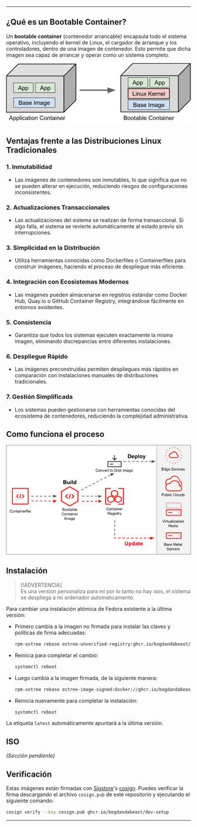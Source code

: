 
---

## ¿Qué es un Bootable Container?

Un **bootable container** (contenedor arrancable) encapsula todo el sistema operativo, incluyendo el kernel de Linux, el cargador de arranque y los controladores, dentro de una imagen de contenedor. Esto permite que dicha imagen sea capaz de arrancar y operar como un sistema completo.

![booteable contaner](image.png)

## Ventajas frente a las Distribuciones Linux Tradicionales

### 1. **Inmutabilidad**
   - Las imágenes de contenedores son inmutables, lo que significa que no se pueden alterar en ejecución, reduciendo riesgos de configuraciones inconsistentes.

### 2. **Actualizaciones Transaccionales**
   - Las actualizaciones del sistema se realizan de forma transaccional. Si algo falla, el sistema se revierte automáticamente al estado previo sin interrupciones.

### 3. **Simplicidad en la Distribución**
   - Utiliza herramientas conocidas como Dockerfiles o Containerfiles para construir imágenes, haciendo el proceso de despliegue más eficiente.

### 4. **Integración con Ecosistemas Modernos**
   - Las imágenes pueden almacenarse en registros estándar como Docker Hub, Quay.io o GitHub Container Registry, integrándose fácilmente en entornos existentes.

### 5. **Consistencia**
   - Garantiza que todos los sistemas ejecuten exactamente la misma imagen, eliminando discrepancias entre diferentes instalaciones.

### 6. **Despliegue Rápido**
   - Las imágenes preconstruidas permiten despliegues más rápidos en comparación con instalaciones manuales de distribuciones tradicionales.

### 7. **Gestión Simplificada**
   - Los sistemas pueden gestionarse con herramientas conocidas del ecosistema de contenedores, reduciendo la complejidad administrativa.




## Como funciona el proceso

![como funciona](image-1.png)

## Instalación

> [!ADVERTENCIA]  
> Es una version personaliza para mi por lo tanto no hay isos, el sistema se despliega a mi ordenador automaticamente.

Para cambiar una instalación atómica de Fedora existente a la última versión:

- Primero cambia a la imagen no firmada para instalar las claves y políticas de firma adecuadas:
  ```bash
  rpm-ostree rebase ostree-unverified-registry:ghcr.io/bogdandabeast/dev-setup:latest
  ```
- Reinicia para completar el cambio:
  ```bash
  systemctl reboot
  ```
- Luego cambia a la imagen firmada, de la siguiente manera:
  ```bash
  rpm-ostree rebase ostree-image-signed:docker://ghcr.io/bogdandabeast/dev-setup:latest
  ```
- Reinicia nuevamente para completar la instalación:
  ```bash
  systemctl reboot
  ```

La etiqueta `latest` automáticamente apuntará a la última versión.

## ISO

*(Sección pendiente)*

## Verificación

Estas imágenes están firmadas con [Sigstore](https://www.sigstore.dev/)'s [cosign](https://github.com/sigstore/cosign). Puedes verificar la firma descargando el archivo `cosign.pub` de este repositorio y ejecutando el siguiente comando:

```bash
cosign verify --key cosign.pub ghcr.io/bogdandabeast/dev-setup
```

---
